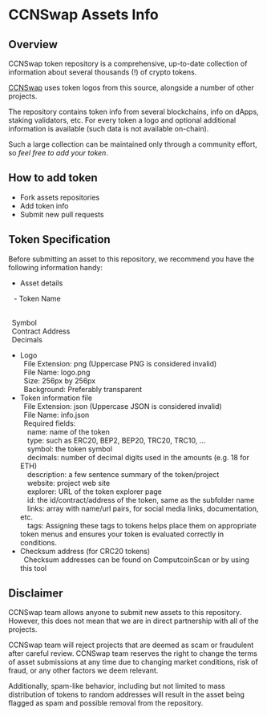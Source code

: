 # CCNSwap Assets Info

## Overview

CCNSwap token repository is a comprehensive, up-to-date collection of information about several thousands (!) of crypto tokens.

[CCNSwap](https://ccnswap.org) uses token logos from this source, alongside a number of other projects.

The repository contains token info from several blockchains, info on dApps, staking validators, etc.
For every token a logo and optional additional information is available (such data is not available on-chain).

Such a large collection can be maintained only through a community effort, so _feel free to add your token_.

## How to add token

 - Fork assets repositories
 - Add token info
 - Submit new pull requests

## Token Specification

Before submitting an asset to this repository, we recommend you have the following information handy:
 - Asset details
 
&ensp; - Token Name
  
  <br/>&ensp;Symbol
  <br/>&ensp;Contract Address
  <br/>&ensp;Decimals
 - Logo
  <br/>&ensp;File Extension: png (Uppercase PNG is considered invalid)
  <br/>&ensp;File Name: logo.png
  <br/>&ensp;Size: 256px by 256px
  <br/>&ensp;Background: Preferably transparent
 - Token information file
  <br/>&ensp;File Extension: json (Uppercase JSON is considered invalid)
  <br/>&ensp;File Name: info.json
  <br/>&ensp;Required fields:
  <br/>&ensp;&ensp;name: name of the token
  <br/>&ensp;&ensp;type: such as ERC20, BEP2, BEP20, TRC20, TRC10, ...
  <br/>&ensp;&ensp;symbol: the token symbol
  <br/>&ensp;&ensp;decimals: number of decimal digits used in the amounts (e.g. 18 for ETH)
  <br/>&ensp;&ensp;description: a few sentence summary of the token/project
  <br/>&ensp;&ensp;website: project web site
  <br/>&ensp;&ensp;explorer: URL of the token explorer page
  <br/>&ensp;&ensp;id: the id/contract/address of the token, same as the subfolder name
  <br/>&ensp;&ensp;links: array with name/url pairs, for social media links, documentation, etc.
  <br/>&ensp;&ensp;tags: Assigning these tags to tokens helps place them on appropriate token menus and ensures your token is evaluated correctly in conditions.
 - Checksum address (for CRC20 tokens)
  <br/>&ensp;Checksum addresses can be found on ComputcoinScan or by using this tool

## Disclaimer

CCNSwap team allows anyone to submit new assets to this repository. However, this does not mean that we are in direct partnership with all of the projects.

CCNSwap team will reject projects that are deemed as scam or fraudulent after careful review.
CCNSwap team reserves the right to change the terms of asset submissions at any time due to changing market conditions, risk of fraud, or any other factors we deem relevant.

Additionally, spam-like behavior, including but not limited to mass distribution of tokens to random addresses will result in the asset being flagged as spam and possible removal from the repository.
